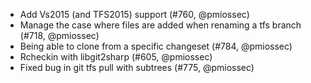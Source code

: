 * Add Vs2015 (and TFS2015) support (#760, @pmiossec)
* Manage the case where files are added when renaming a tfs branch (#718, @pmiossec)
* Being able to clone from a specific changeset (#784, @pmiossec)
* Rcheckin with libgit2sharp (#605, @pmiossec)
* Fixed bug in git tfs pull with subtrees (#775, @pmiossec)